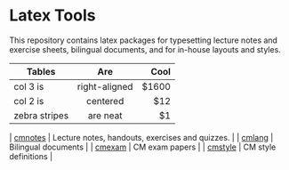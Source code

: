 # Latex Tools
This repository contains latex packages for typesetting lecture notes and exercise sheets, bilingual documents, and for in-house layouts and styles.

| Tables        | Are           | Cool  |
| ------------- |:-------------:| -----:|
| col 3 is      | right-aligned | $1600 |
| col 2 is      | centered      |   $12 |
| zebra stripes | are neat      |    $1 |

| [cmnotes](tex/latex/cmnotes/)     | Lecture notes, handouts, exercises and quizzes. |
| [cmlang](tex/latex/cmlang/)       | Bilingual documents |
| [cmexam](tex/latex/cmexam/)       | CM exam papers |
| [cmstyle](tex/latex/cmstyle/)     | CM style definitions | 

